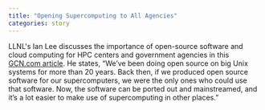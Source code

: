 ```yaml
---
title: "Opening Supercomputing to All Agencies"
categories: story
---
```


LLNL's Ian Lee discusses the importance of open-source software and cloud computing for HPC centers and government agencies in this [GCN.com article](https://gcn.com/articles/2019/04/24/hpc-hybrid-cloud-open-source.aspx). He states, “We’ve been doing open source on big Unix systems for more than 20 years. Back then, if we produced open source software for our supercomputers, we were the only ones who could use that software. Now, the software can be ported out and mainstreamed, and it’s a lot easier to make use of supercomputing in other places.”
